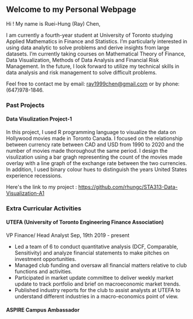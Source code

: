 ## Welcome to my Personal Webpage 

Hi ! My name is Ruei-Hung (Ray) Chen, 

I am currently a fourth-year student at University of Toronto studying Applied Mathematics in Finance and Statistics. I’m particularly interested in using data analytic to solve problems and derive insights from large datasets. I’m currently taking courses on Mathematical Theory of Finance, Data Visualization, Methods of Data Analysis and Financial Risk Management. In the future, I look forward to utilize my technical skills in data analysis and risk management to solve difficult problems. 

Feel free to contact me by email: ray1999chen@gmail.com or by phone: (647)978-1846.

### Past Projects

#### Data Visulization Project-1 
In this project, I used R programming language to visualize the data on Hollywood movies made in Toronto Canada. I focused on the relationship between currency rate between CAD and USD from 1990 to 2020 and the number of movies made thoroughout the same period. I design the visulization using a bar gragh representing the count of the movies made overlay with a line graph of the exchange rate between the two currencies. In addition, I used binary colour hues to distinguish the years United States experience recessions. 

Here's the link to my project : https://github.com/rhungc/STA313-Data-Visualization-A1 

### Extra Curricular Activities 

#### UTEFA (University of Toronto Engineering Finance Association) 
VP Finance/ Head Analyst    Sep, 19th 2019 - present 

- Led a team of 6 to conduct quantitative analysis (DCF, Comparable, Sensitivity) and analyze financial statements to make pitches on investment opportunities.
- Managed club funding and oversaw all financial matters relative to club functions and activities. 
- Participated in market update committee to deliver weekly market update to track portfolio and brief on macroeconomic market trends.
- Published industry reports for the club to assist analysts at UTEFA to understand different industries in a macro-economics point of view.

#### ASPIRE Campus Ambassador 





